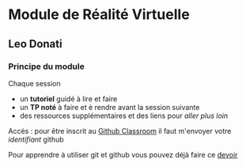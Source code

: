 # Module de Réalité Virtuelle
## Leo Donati

### Principe du module

Chaque session
- un **tutoriel** guidé à lire et faire
- un **TP noté** à faire et è rendre avant la session suivante
- des ressources supplémentaires et des liens pour *aller plus loin*

Accès : pour être inscrit au [Github Classroom](https://classroom.github.com/classrooms/118971699-unica-pns-mam5-vr-23-24) il faut m'envoyer votre *identifiant* github

Pour apprendre à utiliser git et github vous pouvez déjà faire ce [devoir](https://classroom.github.com/a/TPc1oO1i)
